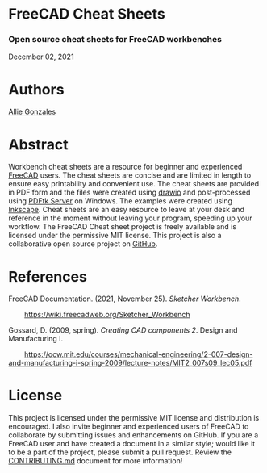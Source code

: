 # FreeCAD Cheat Sheets
### Open source cheat sheets for FreeCAD workbenches

December 02, 2021

# Authors
[Allie Gonzales](https://www.linkedin.com/in/allie-gonzales-8a1954209/ "linkedin.com")


# Abstract
Workbench cheat sheets are a resource for beginner and experienced [FreeCAD](https://www.freecadweb.org/) users. The cheat sheets are concise and are limited in length to ensure easy printability and convenient use. The cheat sheets are provided in PDF form and the files were created using [drawio](https://www.diagrams.net/) and post-processed using [PDFtk Server](https://www.pdflabs.com/docs/pdftk-man-page/) on Windows. The examples were created using [Inkscape](https://inkscape.org/). Cheat sheets are an easy resource to leave at your desk and reference in the moment without leaving your program, speeding up your workflow. The FreeCAD Cheat sheet project is freely available and is licensed under the permissive MIT license. This project is also a collaborative open source project on [GitHub](https://github.com/EvokeMadness/FreeCAD-Cheat-Sheets).

# References
FreeCAD Documentation. (2021, November 25). *Sketcher Workbench*.

&nbsp;&nbsp;&nbsp;&nbsp;&nbsp;&nbsp;&nbsp;&nbsp;<https://wiki.freecadweb.org/Sketcher_Workbench>

Gossard, D. (2009, spring). *Creating CAD components 2*. Design and Manufacturing I.

&nbsp;&nbsp;&nbsp;&nbsp;&nbsp;&nbsp;&nbsp;&nbsp;<https://ocw.mit.edu/courses/mechanical-engineering/2-007-design-and-manufacturing-i-spring-2009/lecture-notes/MIT2_007s09_lec05.pdf>

# License

This project is licensed under the permissive MIT license and distribution is encouraged. I also invite beginner and experienced users of FreeCAD to collaborate by submitting issues and enhancements on GitHub. If you are a FreeCAD user and have created a document in a similar style; would like it to be a part of the project, please submit a pull request. Review the [CONTRIBUTING.md](https://github.com/EvokeMadness/FreeCAD-Cheat-Sheets/blob/main/CONTRIBUTING.md) document for more information!
